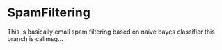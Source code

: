 # SpamFiltering
This is basically email spam filtering based on naive bayes classifier
this branch is callmsg...
